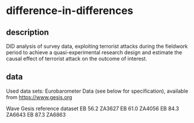 # difference-in-differences

## description
DID analysis of survey data, exploiting terrorist attacks during the fieldwork period to achieve a quasi-experimental
research design and estimate the causal effect of terrorist attack on the outcome of interest.

## data
Used data sets: Eurobarometer Data (see below for specification), available from https://www.gesis.org

Wave	Gesis reference dataset
EB 56.2	ZA3627
EB 61.0	ZA4056
EB 84.3	ZA6643
EB 87.3	ZA6863
